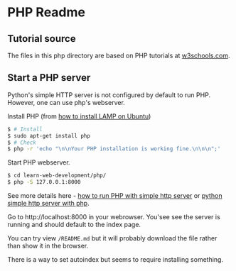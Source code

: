 # PHP Readme


## Tutorial source


The files in this php directory are based on PHP tutorials at [w3schools.com](https://www.w3schools.com/PhP/default.asp).


## Start a PHP server

Python's simple HTTP server is not configured by default to run PHP. However, one can use php's webserver.

Install PHP (from [how to install LAMP on Ubuntu](http://howtoubuntu.org/how-to-install-lamp-on-ubuntu#install-php))

```bash
$ # Install
$ sudo apt-get install php
$ # Check
$ php -r 'echo "\n\nYour PHP installation is working fine.\n\n\n";'
```


Start PHP webserver.

```bash
$ cd learn-web-development/php/
$ php -S 127.0.0.1:8000
```

See more details here - [how to run PHP with simple http server](https://serverfault.com/questions/338394/how-to-run-php-with-simplehttpserver) or [python simple http server with php](https://stackoverflow.com/questions/12235876/python-simplehttpserver-with-php).


Go to http://localhost:8000 in your webrowser. You'see see the server is running and should default to the index page.

You can try view `/README.md` but it will probably download the file rather than show it in the browser.

There is a way to set autoindex but seems to require installing something.
